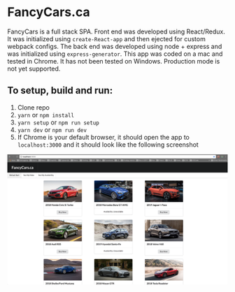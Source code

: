 # FancyCars.ca

FancyCars is a full stack SPA. Front end was developed using React/Redux. It was initialized using `create-React-app` and then ejected for custom webpack configs. The back end was developed using node + express and was initialized using `express-generator`. This app was coded on a mac and tested in Chrome. It has not been tested on Windows. Production mode is not yet supported.

## To setup, build and run:

1.  Clone repo
2.  `yarn` or `npm install`
3.  `yarn setup` or `npm run setup`
4.  `yarn dev` or `npm run dev`
5.  If Chrome is your default browser, it should open the app to `localhost:3000` and it should look like the following screenshot

![FancyCars.ca](https://github.com/sinelanguage/fancyCars/blob/master/fancyCars.png)
